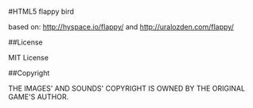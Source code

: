 #HTML5 flappy bird

based on: http://hyspace.io/flappy/
and http://uralozden.com/flappy/

##License

MIT License

##Copyright

THE IMAGES' AND SOUNDS' COPYRIGHT IS OWNED BY THE ORIGINAL GAME'S AUTHOR.